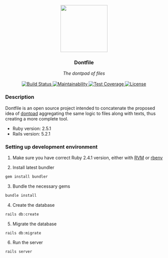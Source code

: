 <p align="center">
  <img style="text-align:center;" src="public/dontfile.png" width=150 height=150>
  <h3 align="center">Dontfile</h3>
</p>

<p align="center">
  <i>The dontpad of files</i>
  <br>
  <br>
  <a href="https://travis-ci.org/MatheusRich/dontfile">
    <img src="https://travis-ci.org/MatheusRich/dontfile.svg?branch=master" alt="Build Status">
  </a>
  <a href="https://codeclimate.com/github/MatheusRich/dontfile/maintainability">
    <img src="https://api.codeclimate.com/v1/badges/786863e9b71eab0a50e9/maintainability" alt="Maintainability">
  </a>
  <a href="https://codeclimate.com/github/MatheusRich/dontfile/test_coverage">
    <img src="https://api.codeclimate.com/v1/badges/786863e9b71eab0a50e9/test_coverage" alt="Test Coverage">
  </a>
  <a href="https://github.com/MatheusRich/dontfile/blob/master/LICENSE">
    <img src="https://img.shields.io/badge/license-MIT-blue.svg" alt="License">
  </a>
</p>

### Description

Dontfile is an open source project intended to concatenate the proposed idea of [dontpad](dontpad.com) aggregating the same logic to files along with texts, thus creating a more complete tool.

* Ruby version: 2.5.1
* Rails version: 5.2.1

### Setting up development environment

1. Make sure you have correct Ruby 2.4.1 version, either with [RVM](https://rvm.io/) or [rbenv](https://github.com/rbenv/rbenv)

2. Install latest bundler

```bash
gem install bundler
```

3. Bundle the necessary gems

```bash
bundle install
```

4. Create the database

```bash
rails db:create
```

5. Migrate the database

```bash
rails db:migrate
```

6. Run the server

```bash
rails server
```
